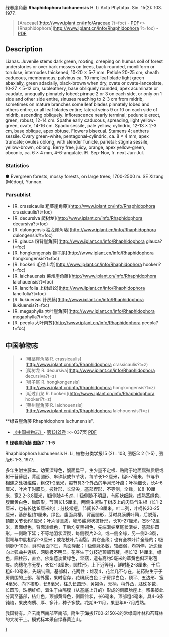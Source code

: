 绿春崖角藤 **Rhaphidophora luchunensis** H. Li Acta Phytotax. Sin. 15(2): 103. 1977.

> [Araceae](http://www.iplant.cn/info/Araceae ?t=foc) - [PDF](http://iplant.cn/foc/pdf/Araceae.pdf)>>[Rhaphidophora](http://www.iplant.cn/info/Rhaphidophora ?t=foc) - [PDF](http://www.iplant.cn/foc/pdf/Rhaphidophora.pdf)

## Description

Lianas. Juvenile stems dark green, rooting, creeping on humus soil of forest understories or over bark mosses on trees, back rounded, moniliform or torulose, internodes thickened, 10-20 × 5-7 mm. Petiole 20-25 cm; sheath caducous, membranous; pulvinus ca. 10 mm; leaf blade light green abaxially, green adaxially, black-brown when dry, ovate or ovate-lanceolate, 10-27 × 5-12 cm, subleathery, base obliquely rounded, apex acuminate or caudate, unequally pinnately lobed; pinnae 2 or 3 on each side, or only on 1 side and other side entire, sinuses reaching to 2-3 cm from midrib, sometimes on mature branches some leaf blades pinnately lobed and others entire, or all leaf blades entire; lateral veins 9 or 10 on each side of midrib, ascending obliquely. Inflorescence nearly terminal; peduncle erect, green, robust, 12-14 cm. Spathe early caducous, spreading, light yellow-green, ovate, 14-16 cm. Spadix sessile, pale yellow, cylindric, 12-13 × 2-3 cm, base oblique, apex obtuse. Flowers bisexual. Stamens 4; anthers sessile. Ovary green-white, pentagonal-cylindric, ca. 8 × 4 mm, apex truncate; ovules oblong, with slender funicle, parietal; stigma sessile, yellow-brown, oblong. Berry free, juicy, orange, apex yellow-green, obconic, ca. 6 × 4 mm, 4-6-angulate. Fl. Sep-Nov, fr. next Jun-Jul.

### Statistics
● Evergreen forests, mossy forests, on large trees; 1700-2500 m. SE Xizang (Mêdog), Yunnan.

### Parsublist

* [R.  crassicaulis  粗茎崖角藤](http://www.iplant.cn/info/Rhaphidophora crassicaulis?t=foc)
* [R.  decursiva  爬树龙](http://www.iplant.cn/info/Rhaphidophora decursiva?t=foc)
* [R.  dulongensis  独龙崖角藤](http://www.iplant.cn/info/Rhaphidophora dulongensis?t=foc)
* [R.  glauca  粉背崖角藤](http://www.iplant.cn/info/Rhaphidophora glauca?t=foc)
* [R.  hongkongensis  狮子尾](http://www.iplant.cn/info/Rhaphidophora hongkongensis?t=foc)
* [R.  hookeri  毛过山龙](http://www.iplant.cn/info/Rhaphidophora hookeri?t=foc)
* [R.  laichauensis  莱州崖角藤](http://www.iplant.cn/info/Rhaphidophora laichauensis?t=foc)
* [R.  lancifolia  上树蜈蚣](http://www.iplant.cn/info/Rhaphidophora lancifolia?t=foc)
* [R.  liukiuensis  针房藤](http://www.iplant.cn/info/Rhaphidophora liukiuensis?t=foc)
* [R.  megaphylla  大叶崖角藤](http://www.iplant.cn/info/Rhaphidophora megaphylla?t=foc)
* [R.  peepla  大叶南苏](http://www.iplant.cn/info/Rhaphidophora peepla?t=foc)

## 中国植物志

> * [粗茎崖角藤  R.  crassicaulis](http://www.iplant.cn/info/Rhaphidophora crassicaulis?t=z)
> * [爬树龙  R.  decursiva](http://www.iplant.cn/info/Rhaphidophora decursiva?t=z)
> * [狮子尾  R.  hongkongensis](http://www.iplant.cn/info/Rhaphidophora hongkongensis?t=z)
> * [毛过山龙  R.  hookeri](http://www.iplant.cn/info/Rhaphidophora hookeri?t=z)
> * [莱州崖角藤  R.  laichouensis](http://www.iplant.cn/info/Rhaphidophora laichouensis?t=z)

**绿春崖角藤 Rhaphidophora luchunensis",

* [《中国植物志》](http://www.iplant.cn/frps)- [第13(2)卷](http://www.iplant.cn/frps/vol/13(2)) >> 037页 [PDF](http://www.iplant.cn/frps/pdf/13(2)/037.pdf)

**6.绿春崖角藤 图版7：1-5**

Rhaphidophora luchunensis H. Li, 植物分类学报15 (2) : 103, 图版5: 2 (1-5) , 图版6: 1-3, 1977.

多年生附生藤本。幼茎深绿色，腹面扁平，生少量不定根、贴附于地面腐殖质层或树干苔藓层，背面圆形、串珠状或节节状，每节长1-2厘米，粗5-7毫米，节与节相连之处极缢缩，粗仅1-2毫米，每节具3个外凸的半月形叶痕；叶柄细长，长4-6厘米，叶片干时膜质，披针形，长渐尖，基部楔形，不等侧，全缘，长8-10厘米，宽2.2-3.8厘米，I级侧脉4-5对，II级侧脉不明显，有网状细脉。成熟茎绿色，腹面黄白色、扁圆形，节间长1.5厘米，两侧生紧贴于树皮上的肉质气生根（长1-2厘米，也有长达18厘米的）；分枝常短，节间长7-8厘米。叶二列，叶柄长20-25厘米，基部粗约1厘米，绿色，腹面具槽，背面圆形，芽时具膜质叶鞘，后脱落，顶部关节长约1厘米；叶片薄革质，卵形或卵状披针形，长10-27厘米，宽5-12厘米，表面绿色，背面淡绿色，干后均变黑褐色，先端渐尖至尾状渐尖，基部斜圆形，一侧略下延；不等地羽状深裂，每侧裂片2-3，或一侧全缘，另一侧2-3裂，裂弯与中肋相距2-3厘米；或花枝叶片羽裂，其它全缘；也有全株叶片全缘的；I级侧脉9-10对，鲜时表面下凹，背面隆起；II级侧脉多数，较细弱，均斜伸，近边缘向上弧曲并连结，网脉极不明显。花序生于分枝近顶部节腋，柄长12-14厘米，绿色，圆柱形，直立。佛焰苞淡黄绿色，早落，遗有高约5毫米的草黄色斜环形苞痕。肉穗花序无梗，长12-13厘米，圆柱形，上下近等粗，鲜时粗2-3厘米，干后粗8-10毫米，先端钝圆，基部斜，花两性：雄蕊4，花丝几不存在，花药贴生于子房周围的上部，稍外露，果时宿存，花粉灰白色；子房绿白色，顶平、五边形、宽4毫米、向下楔形，长8毫米，柱头长圆形，黄褐色，无柄，稍外凸，胚珠多数，长圆形，珠柄纤细，着生于由隔膜（从基底上升的）形成的侧膜胎座上。浆果彼此分离至基部，桔红色，顶部黄绿色，倒圆锥状，长6毫米，顶部粗4毫米，具4-6条钝棱，果皮肉质、厚、多汁，种子多数。花期9-11月，果翌年6-7月成熟。

我国特有。产云南西南部至南部，附生于海拔1700-2150米的常绿阔叶林和苔藓林的大树干上。模式标本采自绿春黄连山。

}